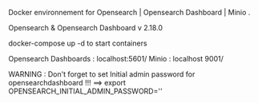 Docker environnement for Opensearch | Opensearch Dashboard | Minio .


Opensearch & Opensearch Dashboard v 2.18.0


docker-compose up -d to start containers 

Opensearch Dashboards : localhost:5601/ 
Minio : localhost 9001/

WARNING : Don't forget to set Initial admin password for opensearchdashboard !!!
==> export OPENSEARCH_INITIAL_ADMIN_PASSWORD=''

